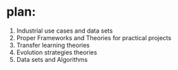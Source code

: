 # plan:
1. Industrial use cases and data sets
2. Proper Frameworks and Theories for practical projects
3. Transfer learning theories
4. Evolution strategies theories
5. Data sets and Algorithms
